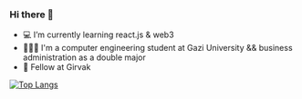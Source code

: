 ### Hi there 👋

- 💻 I’m currently learning react.js & web3  
- 👩🏻‍💻 I'm a computer engineering student at Gazi University && business administration as a double major
- 🚀 Fellow at Girvak 

[![Top Langs](https://github-readme-stats.vercel.app/api/top-langs/?username=your-AybenGulnar&layout=compact&theme=vision-friendly-dark)](https://github.com/anuraghazra/github-readme-stats)

<!--
**AybenGulnar/AybenGulnar** is a ✨ _special_ ✨ repository because its `README.md` (this file) appears on your GitHub profile.

Here are some ideas to get you started:

- 🔭 I’m currently working on ...
- 🌱 I’m currently learning ...
- 👯 I’m looking to collaborate on ...
- 🤔 I’m looking for help with ...
- 💬 Ask me about ...
- 📫 How to reach me: ...
- 😄 Pronouns: ...
- ⚡ Fun fact: ...
-->
